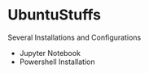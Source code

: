 # UbuntuStuffs
Several Installations and Configurations
- Jupyter Notebook
- Powershell Installation
